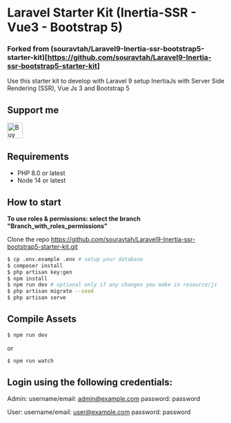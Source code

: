 # Laravel Starter Kit (Inertia-SSR - Vue3 - Bootstrap 5)

### Forked from (souravtah/Laravel9-Inertia-ssr-bootstrap5-starter-kit)[https://github.com/souravtah/Laravel9-Inertia-ssr-bootstrap5-starter-kit]

Use this starter kit to develop with Laravel 9 setup InertiaJs with Server Side Rendering (SSR), Vue Js 3 and Bootstrap 5

## Support me

<a href='https://ko-fi.com/J3J4BZD4N' target='_blank'><img height='36' style='border:0px;height:36px;' src='https://cdn.ko-fi.com/cdn/kofi2.png?v=3' border='0' alt='Buy Me a Coffee at ko-fi.com' /></a>

## Requirements

* PHP 8.0 or latest
* Node 14 or latest

## How to start
<b>To use roles & permissions: select the branch "Branch_with_roles_permissions"</b>

Clone the repo https://github.com/souravtah/Laravel9-Inertia-ssr-bootstrap5-starter-kit.git
```bash
$ cp .env.example .env # setup your database
$ composer install
$ php artisan key:gen
$ npm install
$ npm run dev # optional only if any changes you make in resource/js
$ php artisan migrate --seed
$ php artisan serve
```

## Compile Assets

```bash
$ npm run dev
```

or

```bash
$ npm run watch
```
## Login using the following credentials:

Admin:
username/email: admin@example.com
password: password

User:
username/email: user@example.com
password: password
